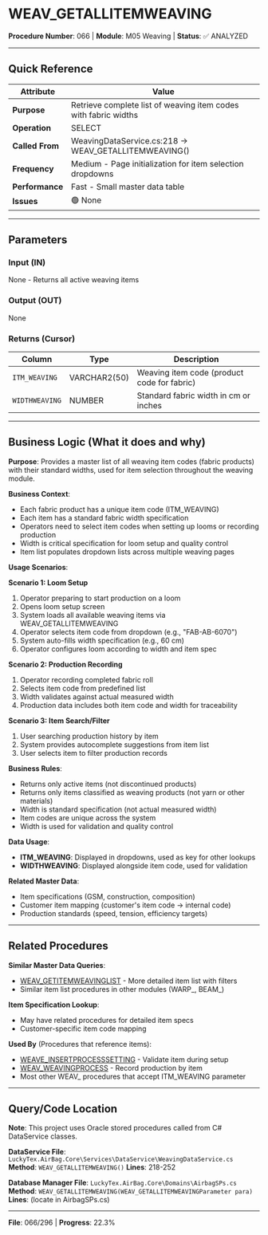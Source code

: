 # WEAV_GETALLITEMWEAVING

**Procedure Number**: 066 | **Module**: M05 Weaving | **Status**: ✅ ANALYZED

---

## Quick Reference

| Attribute | Value |
|-----------|-------|
| **Purpose** | Retrieve complete list of weaving item codes with fabric widths |
| **Operation** | SELECT |
| **Called From** | WeavingDataService.cs:218 → WEAV_GETALLITEMWEAVING() |
| **Frequency** | Medium - Page initialization for item selection dropdowns |
| **Performance** | Fast - Small master data table |
| **Issues** | 🟢 None |

---

## Parameters

### Input (IN)

None - Returns all active weaving items

### Output (OUT)

None

### Returns (Cursor)

| Column | Type | Description |
|--------|------|-------------|
| `ITM_WEAVING` | VARCHAR2(50) | Weaving item code (product code for fabric) |
| `WIDTHWEAVING` | NUMBER | Standard fabric width in cm or inches |

---

## Business Logic (What it does and why)

**Purpose**: Provides a master list of all weaving item codes (fabric products) with their standard widths, used for item selection throughout the weaving module.

**Business Context**:
- Each fabric product has a unique item code (ITM_WEAVING)
- Each item has a standard fabric width specification
- Operators need to select item codes when setting up looms or recording production
- Width is critical specification for loom setup and quality control
- Item list populates dropdown lists across multiple weaving pages

**Usage Scenarios**:

**Scenario 1: Loom Setup**
1. Operator preparing to start production on a loom
2. Opens loom setup screen
3. System loads all available weaving items via WEAV_GETALLITEMWEAVING
4. Operator selects item code from dropdown (e.g., "FAB-AB-6070")
5. System auto-fills width specification (e.g., 60 cm)
6. Operator configures loom according to width and item spec

**Scenario 2: Production Recording**
1. Operator recording completed fabric roll
2. Selects item code from predefined list
3. Width validates against actual measured width
4. Production data includes both item code and width for traceability

**Scenario 3: Item Search/Filter**
1. User searching production history by item
2. System provides autocomplete suggestions from item list
3. User selects item to filter production records

**Business Rules**:
- Returns only active items (not discontinued products)
- Returns only items classified as weaving products (not yarn or other materials)
- Width is standard specification (not actual measured width)
- Item codes are unique across the system
- Width is used for validation and quality control

**Data Usage**:
- **ITM_WEAVING**: Displayed in dropdowns, used as key for other lookups
- **WIDTHWEAVING**: Displayed alongside item code, used for validation

**Related Master Data**:
- Item specifications (GSM, construction, composition)
- Customer item mapping (customer's item code → internal code)
- Production standards (speed, tension, efficiency targets)

---

## Related Procedures

**Similar Master Data Queries**:
- [WEAV_GETITEMWEAVINGLIST](./WEAV_GETITEMWEAVINGLIST.md) - More detailed item list with filters
- Similar item list procedures in other modules (WARP_, BEAM_)

**Item Specification Lookup**:
- May have related procedures for detailed item specs
- Customer-specific item code mapping

**Used By** (Procedures that reference items):
- [WEAVE_INSERTPROCESSSETTING](./WEAVE_INSERTPROCESSSETTING.md) - Validate item during setup
- [WEAV_WEAVINGPROCESS](./WEAV_WEAVINGPROCESS.md) - Record production by item
- Most other WEAV_ procedures that accept ITM_WEAVING parameter

---

## Query/Code Location

**Note**: This project uses Oracle stored procedures called from C# DataService classes.

**DataService File**: `LuckyTex.AirBag.Core\Services\DataService\WeavingDataService.cs`
**Method**: `WEAV_GETALLITEMWEAVING()`
**Lines**: 218-252

**Database Manager File**: `LuckyTex.AirBag.Core\Domains\AirbagSPs.cs`
**Method**: `WEAV_GETALLITEMWEAVING(WEAV_GETALLITEMWEAVINGParameter para)`
**Lines**: (locate in AirbagSPs.cs)

---

**File**: 066/296 | **Progress**: 22.3%
